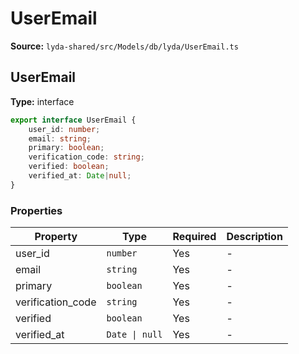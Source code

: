 # UserEmail

**Source:** `lyda-shared/src/Models/db/lyda/UserEmail.ts`

## UserEmail

**Type:** interface

```typescript
export interface UserEmail {
    user_id: number;
    email: string;
    primary: boolean;
    verification_code: string;
    verified: boolean;
    verified_at: Date|null;
}
```

### Properties

| Property | Type | Required | Description |
|----------|------|----------|-------------|
| user_id | `number` | Yes | - |
| email | `string` | Yes | - |
| primary | `boolean` | Yes | - |
| verification_code | `string` | Yes | - |
| verified | `boolean` | Yes | - |
| verified_at | `D​a​t​e \| null` | Yes | - |


